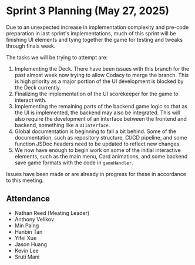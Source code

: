 # Sprint 3 Planning (May 27, 2025)

Due to an unexpected increase in implementation complexity and pre-code preparation in last sprint's implementations, much of this sprint will be finishing UI elements and tying together the game for testing and tweaks through finals week.

The tasks we will be trying to attempt are:
1. Implementing the Deck. There have been issues with this branch for the past almost week now trying to allow Codacy to merge the branch. This is high priority as a major portion of the UI development is blocked by the Deck currently.
2. Finalizing the implementation of the UI scorekeeper for the game to interact with.
3. Implementing the remaining parts of the backend game logic so that as the UI is implemented, the backend may also be integrated. This will also require the development of an interface between the frontend and backend, something like a `UIInterface`.
4. Global documentation is beginning to fall a bit behind. Some of the documentation, such as repository structure, CI/CD pipeline, and some function JSDoc headers need to be updated to reflect new changes.
5. We now have enough to begin work on some of the initial interactive elements, such as the main menu, Card animations, and some backend save game formats with the code in `gameHandler`.

Issues have been made or are already in progress for these in accordance to this meeting.

## Attendance
- Nathan Reed (Meating Leader)
- Anthony Velikov
- Min Paing
- Hanbin Tan
- Yifei Xue
- Jason Huang
- Kevin Lee
- Sruti Mani